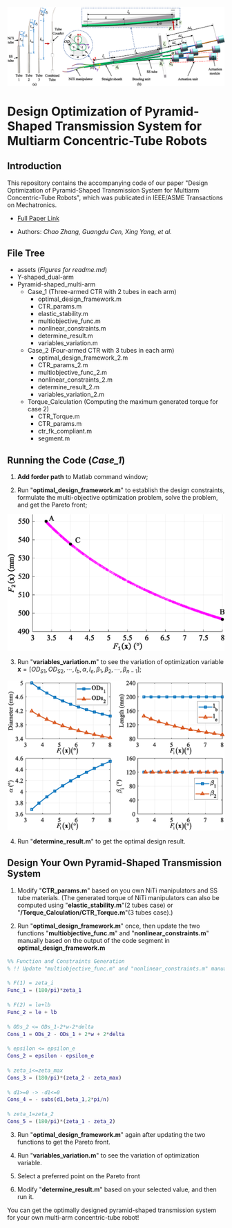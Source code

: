 <img src="assets/transmission_system_diagram.png">

# Design Optimization of Pyramid-Shaped Transmission System for Multiarm Concentric-Tube Robots

## Introduction
This repository contains the accompanying code of our paper "Design Optimization of Pyramid-Shaped Transmission System for Multiarm Concentric-Tube Robots", which was publicated in IEEE/ASME Transactions on Mechatronics.

* [Full Paper Link](https://ieeexplore.ieee.org/abstract/document/10386074)

* Authors: *Chao Zhang, Guangdu Cen, Xing Yang, et al.*


## File Tree

* assets (*Figures for readme.md*)
* Y-shaped_dual-arm
* Pyramid-shaped_multi-arm
  * Case_1 (Three-armed CTR with 2 tubes in each arm)
    * optimal_design_framework.m
    * CTR_params.m
    * elastic_stability.m
    * multiobjective_func.m
  	 * nonlinear_constraints.m
    * determine_result.m
  	 * variables_variation.m
  * Case_2 (Four-armed CTR with 3 tubes in each arm)
    * optimal_design_framework_2.m
    * CTR_params_2.m
    * multiobjective_func_2.m
  	 * nonlinear_constraints_2.m
    * determine_result_2.m
  	 * variables_variation_2.m
  * Torque_Calculation (Computing the maximum generated torque for case 2) 
    * CTR_Torque.m
    * CTR_params.m
    * ctr_fk_compliant.m
    * segment.m

## Running the Code (*Case_1*)
1. **Add forder path** to Matlab command window;

2. Run "**optimal_design_framework.m**" to establish the design constraints, formulate the multi-objective optimization problem, solve the problem, and get the Pareto front;

<img src="assets/pareto_front.png">

3. Run "**variables_variation.m**" to see the variation of optimization variable $\mathbf{x}=[OD_{S1}, OD_{S2},\cdots,l_b, \alpha, l_e, \beta_1,\beta_2,\cdots,\beta_{n-1}]$; 

<img src="assets/variable_variation.png">

4. Run "**determine_result.m**" to get the optimal design result.


## Design Your Own Pyramid-Shaped Transmission System
1. Modify "**CTR_params.m**" based on you own NiTi manipulators and SS tube materials. (The generated torque of NiTi manipulators can also be computed using "**elastic_stability.m**"(2 tubes case) or "**/Torque_Calculation/CTR_Torque.m**"(3 tubes case).)

2. Run "**optimal_design_framework.m**" once, then update the two functions "**multiobjective_func.m**" and "**nonlinear_constraints.m**" manually based on the output of the code segment in **optimal_design_framework.m**

```matlab
%% Function and Constraints Generation
% !! Update "multiobjective_func.m" and "nonlinear_constraints.m" manually

% F(1) = zeta_i
Func_1 = (180/pi)*zeta_1

% F(2) = le+lb
Func_2 = le + lb

% ODs_2 <= ODs_1-2*w-2*delta
Cons_1 = ODs_2 - ODs_1 + 2*w + 2*delta

% epsilon <= epsilon_e
Cons_2 = epsilon - epsilon_e

% zeta_i<=zeta_max
Cons_3 = (180/pi)*(zeta_2 - zeta_max)

% d1>=0 -> -d1<=0
Cons_4 = - subs(d1,beta_1,2*pi/n)

% zeta_1=zeta_2
Cons_5 = (180/pi)*(zeta_1 - zeta_2)
```
3. Run "**optimal_design_framework.m**" again after updating the two functions to get the Pareto front.

4. Run "**variables_variation.m**" to see the variation of optimization variable.

5. Select a preferred point on the Pareto front

6. Modify "**determine_result.m**" based on your selected value, and then run it.

You can get the optimally designed pyramid-shaped transmission system for your own multi-arm concentric-tube robot!

